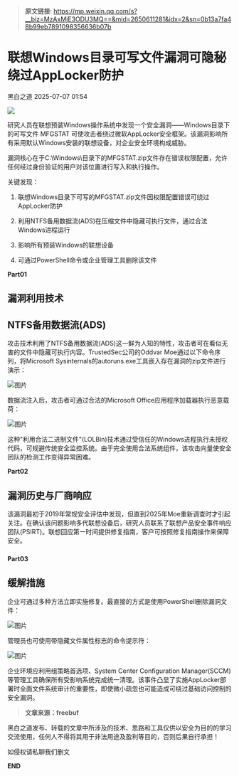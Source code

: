 > **原文链接**: https://mp.weixin.qq.com/s?__biz=MzAxMjE3ODU3MQ==&mid=2650611281&idx=2&sn=0b13a7fa48b99eb7891098356636b07b

#  联想Windows目录可写文件漏洞可隐秘绕过AppLocker防护  
 黑白之道   2025-07-07 01:54  
  
![](https://mmbiz.qpic.cn/mmbiz_gif/3xxicXNlTXLicwgPqvK8QgwnCr09iaSllrsXJLMkThiaHibEntZKkJiaicEd4ibWQxyn3gtAWbyGqtHVb0qqsHFC9jW3oQ/640?wx_fmt=gif "")  
  
研究人员在联想预装Windows操作系统中发现一个安全漏洞——Windows目录下的可写文件 MFGSTAT 可使攻击者绕过微软AppLocker安全框架。该漏洞影响所有采用默认Windows安装的联想设备，对企业安全环境构成威胁。  
  
  
漏洞核心在于C:\Windows\目录下的MFGSTAT.zip文件存在错误权限配置，允许任何经过身份验证的用户对该位置进行写入和执行操作。  
  
  
关键发现：  
  
1. 联想Windows目录下可写的MFGSTAT.zip文件因权限配置错误可绕过AppLocker防护   
  
2. 利用NTFS备用数据流(ADS)在压缩文件中隐藏可执行文件，通过合法Windows进程运行   
  
3. 影响所有预装Windows的联想设备   
  
4. 可通过PowerShell命令或企业管理工具删除该文件  
  
  
**Part01**  
## 漏洞利用技术  
## NTFS备用数据流(ADS)  
  
  
攻击技术利用了NTFS备用数据流(ADS)这一鲜为人知的特性，攻击者可在看似无害的文件中隐藏可执行内容。TrustedSec公司的Oddvar Moe通过以下命令序列，将Microsoft Sysinternals的autoruns.exe工具嵌入存在漏洞的zip文件进行演示：  
  
  
![图片](https://mmbiz.qpic.cn/mmbiz_jpg/qq5rfBadR380mGfJnMjqmicdw8f31nCMV7ndQe367ictR2HO3tL66PPmHEWVbJ0XLTEJ6IbTPMqsHfXFuAlfApAg/640?wx_fmt=jpeg&from=appmsg&tp=wxpic&wxfrom=5&wx_lazy=1 "")  
  
  
数据流注入后，攻击者可通过合法的Microsoft Office应用程序加载器执行恶意载荷：  
  
  
![图片](https://mmbiz.qpic.cn/mmbiz_jpg/qq5rfBadR380mGfJnMjqmicdw8f31nCMV5xOe7prhQhXE6kqjL4MTiaKBMB04jEIHYHjcwq8ZSR3THzUH8aKbkNQ/640?wx_fmt=jpeg&from=appmsg&tp=wxpic&wxfrom=5&wx_lazy=1 "")  
  
  
这种"利用合法二进制文件"(LOLBin)技术通过受信任的Windows进程执行未授权代码，可规避传统安全监控系统。由于完全使用合法系统组件，该攻击向量使安全团队的检测工作变得异常困难。  
  
  
**Part02**  
## 漏洞历史与厂商响应  
  
  
该漏洞最初于2019年常规安全评估中发现，但直到2025年Moe重新调查时才引起关注。在确认该问题影响多代联想设备后，研究人员联系了联想产品安全事件响应团队(PSIRT)。联想回应第一时间提供修复指南，客户可按照修复指南操作来保障安全。  
###   
  
**Part03**  
## 缓解措施  
  
  
企业可通过多种方法立即实施修复。最直接的方式是使用PowerShell删除漏洞文件：  
  
  
![图片](https://mmbiz.qpic.cn/mmbiz_jpg/qq5rfBadR380mGfJnMjqmicdw8f31nCMVsDavVTyBeaO2bV7ricQVITqLOK6ep1cbiaU60YqOG8HesgANEFCkzjLw/640?wx_fmt=jpeg&from=appmsg&tp=wxpic&wxfrom=5&wx_lazy=1 "")  
  
  
管理员也可使用带隐藏文件属性标志的命令提示符：  
  
  
![图片](https://mmbiz.qpic.cn/mmbiz_jpg/qq5rfBadR380mGfJnMjqmicdw8f31nCMVreGatGJiaSVcnnCYXG0w9E25VcCibyyJnEibkbh3wzdy2kftibBX0uicu9A/640?wx_fmt=jpeg&from=appmsg&tp=wxpic&wxfrom=5&wx_lazy=1 "")  
  
  
企业环境应利用组策略首选项、System Center Configuration Manager(SCCM)等管理工具确保所有受影响系统完成统一清理。该事件凸显了实施AppLocker部署时全面文件系统审计的重要性，即使微小疏忽也可能造成可绕过基础访问控制的安全漏洞。  
  
  
> **文章来源：freebuf**  
  
  
  
黑白之道发布、转载的文章中所涉及的技术、思路和工具仅供以安全为目的的学习交流使用，任何人不得将其用于非法用途及盈利等目的，否则后果自行承担！  
  
如侵权请私聊我们删文  
  
  
**END**  
  
  
